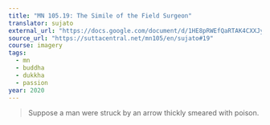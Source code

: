 ```yaml
---
title: "MN 105.19: The Simile of the Field Surgeon"
translator: sujato
external_url: "https://docs.google.com/document/d/1HE8pRWEfQaRTAK4CXXJykfhiStUWuN78ZXJsdj9I3vk/edit"
source_url: "https://suttacentral.net/mn105/en/sujato#19"
course: imagery
tags:
  - mn
  - buddha
  - dukkha
  - passion
year: 2020
---
```


> Suppose a man were struck by an arrow thickly smeared with poison.
